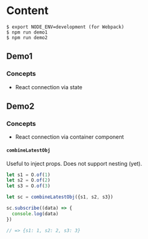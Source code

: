 # Content

```
$ export NODE_ENV=development (for Webpack)
$ npm run demo1
$ npm run demo2
```

## Demo1

### Concepts

* React connection via state

## Demo2

### Concepts

* React connection via container component

#### `combineLatestObj`

Useful to inject props. Does not support nesting (yet).

```js
let s1 = O.of(1)
let s2 = O.of(2)
let s3 = O.of(3)

let sc = combineLatestObj({s1, s2, s3})

sc.subscribe((data) => {
  console.log(data)
})

// => {s1: 1, s2: 2, s3: 3}
```
